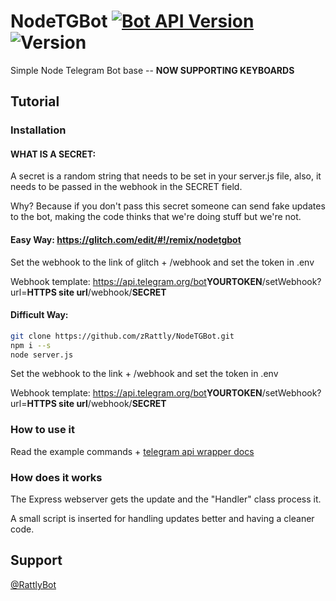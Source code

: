 # NodeTGBot [![Bot API Version](https://img.shields.io/badge/Bot%20API-v4.3-f36caf.svg?style=flat-square)](https://core.telegram.org/bots/api) ![Version](https://img.shields.io/badge/version-v1.0.0-orange.svg)

Simple Node Telegram Bot base -- <b>NOW SUPPORTING KEYBOARDS</b>

## Tutorial
 
### Installation

#### WHAT IS A SECRET:

A secret is a random string that needs to be set in your server.js file, also, it needs to be passed in the webhook in the SECRET field.

Why? Because if you don't pass this secret someone can send fake updates to the bot, making the code thinks that we're doing stuff but we're not.

#### Easy Way: https://glitch.com/edit/#!/remix/nodetgbot 

Set the webhook to the link of glitch + /webhook and set the token in .env

Webhook template: https://api.telegram.org/bot<b>YOURTOKEN</b>/setWebhook?url=<b>HTTPS site url</b>/webhook/<b>SECRET</b>

#### Difficult Way:

```bash
git clone https://github.com/zRattly/NodeTGBot.git
npm i --s
node server.js
```

Set the webhook to the link + /webhook and set the token in .env

Webhook template: https://api.telegram.org/bot<b>YOURTOKEN</b>/setWebhook?url=<b>HTTPS site url</b>/webhook/<b>SECRET</b>

### How to use it

Read the example commands + [telegram api wrapper docs](https://www.npmjs.com/package/telegram-bot-client)

### How does it works

The Express webserver gets the update and the "Handler" class process it.

A small script is inserted for handling updates better and having a cleaner code.

## Support

[@RattlyBot](t.me/RattlyBot)
